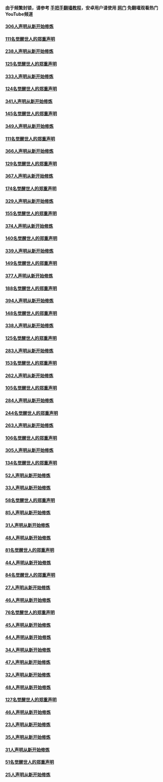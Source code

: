 #### 由于频繁封锁，请参考 [手把手翻墙教程](https://github.com/gfw-breaker/guides/wiki/)，安卓用户请使用 [网门](https://github.com/gfw-breaker/nogfw/blob/master/dl.md?t=07181900) 免翻墙观看热门YouTube频道 

#### [306人声明从新开始修炼](../pages/91/428076.md?t=07181900) 

#### [111名觉醒世人的郑重声明](../pages/91/428075.md?t=07181900) 

#### [238人声明从新开始修炼](../pages/91/427767.md?t=07181900) 

#### [125名觉醒世人的郑重声明](../pages/91/427766.md?t=07181900) 

#### [333人声明从新开始修炼](../pages/91/427525.md?t=07181900) 

#### [124名觉醒世人的郑重声明](../pages/91/427524.md?t=07181900) 

#### [341人声明从新开始修炼](../pages/91/427255.md?t=07181900) 

#### [145名觉醒世人的郑重声明](../pages/91/427254.md?t=07181900) 

#### [349人声明从新开始修炼](../pages/91/426969.md?t=07181900) 

#### [111名觉醒世人的郑重声明](../pages/91/426968.md?t=07181900) 

#### [366人声明从新开始修炼](../pages/91/426737.md?t=07181900) 

#### [129名觉醒世人的郑重声明](../pages/91/426736.md?t=07181900) 

#### [367人声明从新开始修炼](../pages/91/426421.md?t=07181900) 

#### [174名觉醒世人的郑重声明](../pages/91/426420.md?t=07181900) 

#### [329人声明从新开始修炼](../pages/91/426139.md?t=07181900) 

#### [155名觉醒世人的郑重声明](../pages/91/426138.md?t=07181900) 

#### [374人声明从新开始修炼](../pages/91/425811.md?t=07181900) 

#### [140名觉醒世人的郑重声明](../pages/91/425810.md?t=07181900) 

#### [339人声明从新开始修炼](../pages/91/425690.md?t=07181900) 

#### [149名觉醒世人的郑重声明](../pages/91/425689.md?t=07181900) 

#### [377人声明从新开始修炼](../pages/91/424867.md?t=07181900) 

#### [188名觉醒世人的郑重声明](../pages/91/424866.md?t=07181900) 

#### [394人声明从新开始修炼](../pages/91/423914.md?t=07181900) 

#### [148名觉醒世人的郑重声明](../pages/91/423913.md?t=07181900) 

#### [338人声明从新开始修炼](../pages/91/423540.md?t=07181900) 

#### [125名觉醒世人的郑重声明](../pages/91/423539.md?t=07181900) 

#### [283人声明从新开始修炼](../pages/91/423296.md?t=07181900) 

#### [153名觉醒世人的郑重声明](../pages/91/423295.md?t=07181900) 

#### [262人声明从新开始修炼](../pages/91/423004.md?t=07181900) 

#### [105名觉醒世人的郑重声明](../pages/91/423003.md?t=07181900) 

#### [284人声明从新开始修炼](../pages/91/422707.md?t=07181900) 

#### [244名觉醒世人的郑重声明](../pages/91/422706.md?t=07181900) 

#### [263人声明从新开始修炼](../pages/91/422553.md?t=07181900) 

#### [106名觉醒世人的郑重声明](../pages/91/422552.md?t=07181900) 

#### [305人声明从新开始修炼](../pages/91/422153.md?t=07181900) 

#### [134名觉醒世人的郑重声明](../pages/91/422152.md?t=07181900) 

#### [52人声明从新开始修炼](../pages/91/421846.md?t=07181900) 

#### [33人声明从新开始修炼](../pages/91/421804.md?t=07181900) 

#### [58名觉醒世人的郑重声明](../pages/91/421845.md?t=07181900) 

#### [85人声明从新开始修炼](../pages/91/421769.md?t=07181900) 

#### [31人声明从新开始修炼](../pages/91/421763.md?t=07181900) 

#### [48人声明从新开始修炼](../pages/91/421605.md?t=07181900) 

#### [81名觉醒世人的郑重声明](../pages/91/421656.md?t=07181900) 

#### [44人声明从新开始修炼](../pages/91/421544.md?t=07181900) 

#### [84名觉醒世人的郑重声明](../pages/91/421543.md?t=07181900) 

#### [27人声明从新开始修炼](../pages/91/421465.md?t=07181900) 

#### [46人声明从新开始修炼](../pages/91/421454.md?t=07181900) 

#### [76名觉醒世人的郑重声明](../pages/91/421453.md?t=07181900) 

#### [45人声明从新开始修炼](../pages/91/421452.md?t=07181900) 

#### [44人声明从新开始修炼](../pages/91/421422.md?t=07181900) 

#### [34人声明从新开始修炼](../pages/91/421322.md?t=07181900) 

#### [47人声明从新开始修炼](../pages/91/421264.md?t=07181900) 

#### [32人声明从新开始修炼](../pages/91/421225.md?t=07181900) 

#### [48人声明从新开始修炼](../pages/91/421202.md?t=07181900) 

#### [127名觉醒世人的郑重声明](../pages/91/421224.md?t=07181900) 

#### [46人声明从新开始修炼](../pages/91/421203.md?t=07181900) 

#### [23人声明从新开始修炼](../pages/91/421138.md?t=07181900) 

#### [35人声明从新开始修炼](../pages/91/421122.md?t=07181900) 

#### [31人声明从新开始修炼](../pages/91/421081.md?t=07181900) 

#### [51名觉醒世人的郑重声明](../pages/91/421080.md?t=07181900) 

#### [25人声明从新开始修炼](../pages/91/421020.md?t=07181900) 

